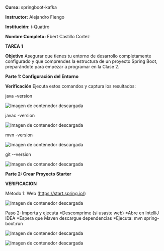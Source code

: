 **Curso:** springboot-kafka

**Instructor:** Alejandro Fiengo

**Institución:** i-Quattro

**Nombre Completo:** Ebert Castillo Cortez

**TAREA 1**

**Objetivo**
Asegurar que tienes tu entorno de desarrollo completamente configurado y que comprendes la estructura de un proyecto Spring Boot, preparándote para empezar a programar en la Clase 2.

**Parte 1: Configuración del Entorno**

**Verificación**
Ejecuta estos comandos y captura los resultados:

java -version

![Imagen de contenedor descargada](screenshots/javaversion.jpg)

javac -version

![Imagen de contenedor descargada](screenshots/javacversion.jpg)

mvn -version

![Imagen de contenedor descargada](screenshots/mvnversion.jpg)

git --version

![Imagen de contenedor descargada](screenshots/gitversion.jpg)

**Parte 2: Crear Proyecto Starter**

**VERIFICACION**

Método 1: Web (https://start.spring.io/)

![Imagen de contenedor descargada](screenshots/springweb.jpg)

Paso 2: Importa y ejecuta
*Descomprime (si usaste web)
*Abre en IntelliJ IDEA
*Espera que Maven descargue dependencias
*Ejecuta: mvn spring-boot:run

![Imagen de contenedor descargada](screenshots/web.jpg)

![Imagen de contenedor descargada](cmd/springweb.jpg)
